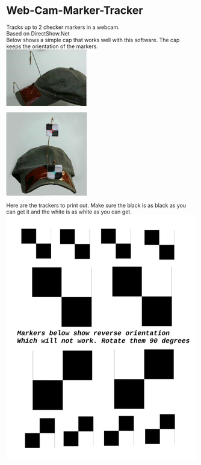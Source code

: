 # Web-Cam-Marker-Tracker
Tracks up to 2 checker markers in a webcam.  
Based on DirectShow.Net  
Below shows a simple cap that works well with this software. The cap keeps the orientation of the markers.  
![alt text](https://github.com/ScienceExp/Web-Cam-Marker-Tracker/blob/main/TrackerCapSide.jpg)

![alt text](https://github.com/ScienceExp/Web-Cam-Marker-Tracker/blob/main/TrackerCapFront.jpg)
  
Here are the trackers to print out. Make sure the black is as black as you can get it and the white is as white as you can get.  
![alt text](https://github.com/ScienceExp/Web-Cam-Marker-Tracker/blob/main/Markers.png)